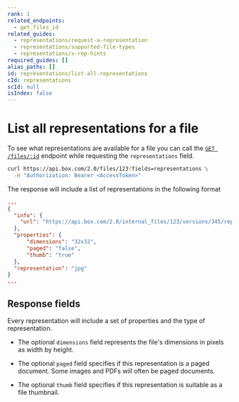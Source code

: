 ```yaml
---
rank: 1
related_endpoints:
  - get_files_id
related_guides:
  - representations/request-a-representation
  - representations/supported-file-types
  - representations/x-rep-hints
required_guides: []
alias_paths: []
id: representations/list-all-representations
cId: representations
scId: null
isIndex: false
---
```


# List all representations for a file

To see what representations are available for a file you can call the
[`GET /files/:id`][get_files_id] endpoint while requesting the `representations`
field.

```sh
curl https://api.box.com/2.0/files/123?fields=representations \
  -H "Authorization: Bearer <AccessToken>"


```

The response will include a list of representations in the following format

<!-- markdownlint-disable line-length -->
```json
...
{
  "info": {
    "url": "https://api.box.com/2.0/internal_files/123/versions/345/representations/jpg_thumb_32x32"
  },
  "properties": {
      "dimensions": "32x32",
      "paged": "false",
      "thumb": "true"
  },
  "representation": "jpg"
}
...
```
<!-- markdownlint-enable line-length -->

## Response fields

Every representation will include a set of properties and the type of
representation.

* The optional `dimensions` field represents the file's dimensions in
  pixels as width by height.

* The optional `paged` field specifies if this representation is a paged
  document. Some images and PDFs will often be paged documents.

* The optional `thumb` field specifies if this representation is suitable
  as a file thumbnail.

[get_files_id]: (/reference/get-files-id/)
